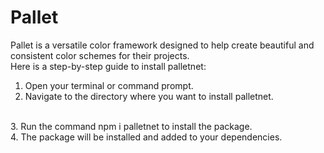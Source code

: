 # Pallet
Pallet is a versatile color framework designed to help create beautiful and consistent color schemes for their projects. 
<br>
Here is a step-by-step guide to install palletnet:
1. Open your terminal or command prompt.
2. Navigate to the directory where you want to install palletnet.
<br>
3. Run the command npm i palletnet to install the package.
<br>
4. The package will be installed and added to your dependencies.
<br>
